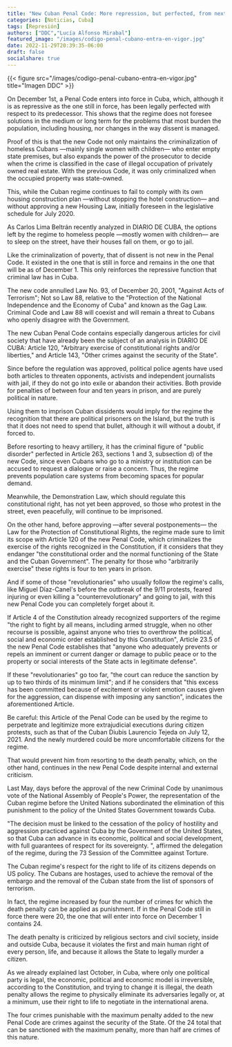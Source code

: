 ```yaml
---
title: "New Cuban Penal Code: More repression, but perfected, from next December 1"
categories: [Noticias, Cuba]
tags: [Represión]
authors: ["DDC","Lucía Alfonso Mirabal"]
featured_image: "/images/codigo-penal-cubano-entra-en-vigor.jpg"
date: 2022-11-29T20:39:35-06:00
draft: false
socialshare: true
---
```

{{< figure src="/images/codigo-penal-cubano-entra-en-vigor.jpg" title="Imagen DDC" >}}

On December 1st, a Penal Code enters into force in Cuba, which, although it is as repressive as the one still in force, has been legally perfected with respect to its predecessor. This shows that the regime does not foresee solutions in the medium or long term for the problems that most burden the population, including housing, nor changes in the way dissent is managed.

Proof of this is that the new Code not only maintains the criminalization of homeless Cubans —mainly single women with children— who enter empty state premises, but also expands the power of the prosecutor to decide when the crime is classified in the case of illegal occupation of privately owned real estate. With the previous Code, it was only criminalized when the occupied property was state-owned.

This, while the Cuban regime continues to fail to comply with its own housing construction plan —without stopping the hotel construction— and without approving a new Housing Law, initially foreseen in the legislative schedule for July 2020.

As Carlos Lima Beltrán recently analyzed in DIARIO DE CUBA, the options left by the regime to homeless people —mostly women with children— are to sleep on the street, have their houses fall on them, or go to jail.

Like the criminalization of poverty, that of dissent is not new in the Penal Code. It existed in the one that is still in force and remains in the one that will be as of December 1. This only reinforces the repressive function that criminal law has in Cuba.

The new code annulled Law No. 93, of December 20, 2001, "Against Acts of Terrorism"; Not so Law 88, relative to the "Protection of the National Independence and the Economy of Cuba" and known as the Gag Law. Criminal Code and Law 88 will coexist and will remain a threat to Cubans who openly disagree with the Government.

The new Cuban Penal Code contains especially dangerous articles for civil society that have already been the subject of an analysis in DIARIO DE CUBA: Article 120, "Arbitrary exercise of constitutional rights and/or liberties," and Article 143, "Other crimes against the security of the State".

Since before the regulation was approved, political police agents have used both articles to threaten opponents, activists and independent journalists with jail, if they do not go into exile or abandon their activities. Both provide for penalties of between four and ten years in prison, and are purely political in nature.

Using them to imprison Cuban dissidents would imply for the regime the recognition that there are political prisoners on the Island, but the truth is that it does not need to spend that bullet, although it will without a doubt, if forced to.

Before resorting to heavy artillery, it has the criminal figure of "public disorder" perfected in Article 263, sections 1 and 3, subsection d) of the new Code, since even Cubans who go to a ministry or institution can be accused to request a dialogue or raise a concern. Thus, the regime prevents population care systems from becoming spaces for popular demand.

Meanwhile, the Demonstration Law, which should regulate this constitutional right, has not yet been approved, so those who protest in the street, even peacefully, will continue to be imprisoned.

On the other hand, before approving —after several postponements— the Law for the Protection of Constitutional Rights, the regime made sure to limit its scope with Article 120 of the new Penal Code, which criminalizes the exercise of the rights recognized in the Constitution, if it considers that they endanger "the constitutional order and the normal functioning of the State and the Cuban Government". The penalty for those who "arbitrarily exercise" these rights is four to ten years in prison.

And if some of those "revolutionaries" who usually follow the regime's calls, like Miguel Díaz-Canel's before the outbreak of the 9/11 protests, feared injuring or even killing a "counterrevolutionary" and going to jail, with this new Penal Code you can completely forget about it.

If Article 4 of the Constitution already recognized supporters of the regime "the right to fight by all means, including armed struggle, when no other recourse is possible, against anyone who tries to overthrow the political, social and economic order established by this Constitution", Article 23.5 of the new Penal Code establishes that "anyone who adequately prevents or repels an imminent or current danger or damage to public peace or to the property or social interests of the State acts in legitimate defense".

If these "revolutionaries" go too far, "the court can reduce the sanction by up to two thirds of its minimum limit"; and if he considers that "this excess has been committed because of excitement or violent emotion causes given for the aggression, can dispense with imposing any sanction", indicates the aforementioned Article.

Be careful: this Article of the Penal Code can be used by the regime to perpetrate and legitimize more extrajudicial executions during citizen protests, such as that of the Cuban Diubis Laurencio Tejeda on July 12, 2021. And the newly murdered could be more uncomfortable citizens for the regime.

That would prevent him from resorting to the death penalty, which, on the other hand, continues in the new Penal Code despite internal and external criticism.

Last May, days before the approval of the new Criminal Code by unanimous vote of the National Assembly of People's Power, the representation of the Cuban regime before the United Nations subordinated the elimination of this punishment to the policy of the United States Government towards Cuba.

"The decision must be linked to the cessation of the policy of hostility and aggression practiced against Cuba by the Government of the United States, so that Cuba can advance in its economic, political and social development, with full guarantees of respect for its sovereignty. ", affirmed the delegation of the regime, during the 73 Session of the Committee against Torture.

The Cuban regime's respect for the right to life of its citizens depends on US policy. The Cubans are hostages, used to achieve the removal of the embargo and the removal of the Cuban state from the list of sponsors of terrorism.

In fact, the regime increased by four the number of crimes for which the death penalty can be applied as punishment. If in the Penal Code still in force there were 20, the one that will enter into force on December 1 contains 24.

The death penalty is criticized by religious sectors and civil society, inside and outside Cuba, because it violates the first and main human right of every person, life, and because it allows the State to legally murder a citizen.

As we already explained last October, in Cuba, where only one political party is legal, the economic, political and economic model is irreversible, according to the Constitution, and trying to change it is illegal, the death penalty allows the regime to physically eliminate its adversaries legally or, at a minimum, use their right to life to negotiate in the international arena.

The four crimes punishable with the maximum penalty added to the new Penal Code are crimes against the security of the State. Of the 24 total that can be sanctioned with the maximum penalty, more than half are crimes of this nature.

